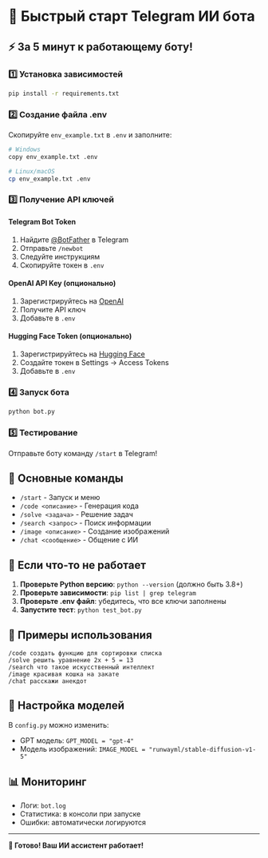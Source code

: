 # 🚀 Быстрый старт Telegram ИИ бота

## ⚡ За 5 минут к работающему боту!

### 1️⃣ Установка зависимостей
```bash
pip install -r requirements.txt
```

### 2️⃣ Создание файла .env
Скопируйте `env_example.txt` в `.env` и заполните:
```bash
# Windows
copy env_example.txt .env

# Linux/macOS
cp env_example.txt .env
```

### 3️⃣ Получение API ключей

#### Telegram Bot Token
1. Найдите [@BotFather](https://t.me/botfather) в Telegram
2. Отправьте `/newbot`
3. Следуйте инструкциям
4. Скопируйте токен в `.env`

#### OpenAI API Key (опционально)
1. Зарегистрируйтесь на [OpenAI](https://platform.openai.com/)
2. Получите API ключ
3. Добавьте в `.env`

#### Hugging Face Token (опционально)
1. Зарегистрируйтесь на [Hugging Face](https://huggingface.co/)
2. Создайте токен в Settings → Access Tokens
3. Добавьте в `.env`

### 4️⃣ Запуск бота
```bash
python bot.py
```

### 5️⃣ Тестирование
Отправьте боту команду `/start` в Telegram!

## 🎯 Основные команды

- `/start` - Запуск и меню
- `/code <описание>` - Генерация кода
- `/solve <задача>` - Решение задач  
- `/search <запрос>` - Поиск информации
- `/image <описание>` - Создание изображений
- `/chat <сообщение>` - Общение с ИИ

## 🚨 Если что-то не работает

1. **Проверьте Python версию**: `python --version` (должно быть 3.8+)
2. **Проверьте зависимости**: `pip list | grep telegram`
3. **Проверьте .env файл**: убедитесь, что все ключи заполнены
4. **Запустите тест**: `python test_bot.py`

## 📱 Примеры использования

```
/code создать функцию для сортировки списка
/solve решить уравнение 2x + 5 = 13
/search что такое искусственный интеллект
/image красивая кошка на закате
/chat расскажи анекдот
```

## 🔧 Настройка моделей

В `config.py` можно изменить:
- GPT модель: `GPT_MODEL = "gpt-4"`
- Модель изображений: `IMAGE_MODEL = "runwayml/stable-diffusion-v1-5"`

## 📊 Мониторинг

- Логи: `bot.log`
- Статистика: в консоли при запуске
- Ошибки: автоматически логируются

---

**🎉 Готово! Ваш ИИ ассистент работает!**
